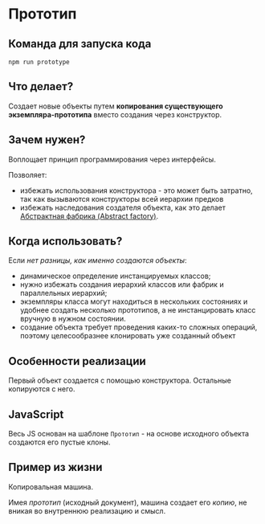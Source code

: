 # Прототип

## Команда для запуска кода

```
npm run prototype
```

## Что делает?

Создает новые объекты путем **копирования существующего экземпляра-прототипа** вместо создания через конструктор.

## Зачем нужен?

Воплощает принцип программирования через интерфейсы.

Позволяет:

* избежать использования конструктора - это может быть затратно, так как вызываются конструкторы всей иерархии предков
* избежать наследования создателя объекта, как это делает [Абстрактная фабрика (Abstract factory)](https://github.com/Mohnatus/design-patterns-js/tree/master/creational/abstractFactory).

## Когда использовать?

Если *нет разницы, как именно создаются объекты*:

* динамическое определение инстанцируемых классов;
* нужно избежать создания иерархий классов или фабрик и параллельных иерархий;
* экземпляры класса могут находиться в нескольких состояниях и удобнее создать несколько прототипов, а не инстанцировать класс вручную в нужном состоянии.
* создание объекта требует проведения каких-то сложных операций, поэтому целесообразнее клонировать уже созданный объект

## Особенности реализации

Первый объект создается с помощью конструктора. Остальные копируются с него.

## JavaScript

Весь JS основан на шаблоне `Прототип` - на основе исходного объекта создаются его пустые клоны. 

## Пример из жизни

Копировальная машина.

Имея *прототип* (исходный документ), машина создает его *копию*, не вникая во внутреннюю реализацию и смысл.